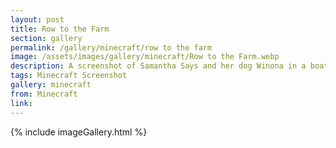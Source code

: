 ```yaml
---
layout: post
title: Row to the Farm
section: gallery
permalink: /gallery/minecraft/row to the farm
image: /assets/images/gallery/minecraft/Row to the Farm.webp
description: A screenshot of Samantha Says and her dog Winona in a boat from Minecraft, taken by Samantha Says.
tags: Minecraft Screenshot
gallery: minecraft
from: Minecraft
link: 
---
```

{% include imageGallery.html %}